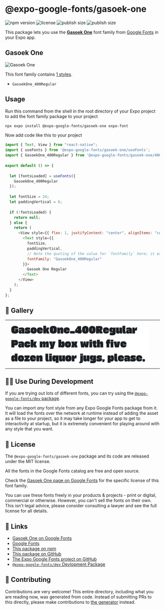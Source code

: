 # @expo-google-fonts/gasoek-one

![npm version](https://flat.badgen.net/npm/v/@expo-google-fonts/gasoek-one)
![license](https://flat.badgen.net/github/license/expo/google-fonts)
![publish size](https://flat.badgen.net/packagephobia/install/@expo-google-fonts/gasoek-one)
![publish size](https://flat.badgen.net/packagephobia/publish/@expo-google-fonts/gasoek-one)

This package lets you use the [**Gasoek One**](https://fonts.google.com/specimen/Gasoek+One) font family from [Google Fonts](https://fonts.google.com/) in your Expo app.

## Gasoek One

![Gasoek One](./font-family.png)

This font family contains [1 styles](#-gallery).

- `GasoekOne_400Regular`

## Usage

Run this command from the shell in the root directory of your Expo project to add the font family package to your project

```sh
npx expo install @expo-google-fonts/gasoek-one expo-font
```

Now add code like this to your project

```js
import { Text, View } from "react-native";
import { useFonts } from '@expo-google-fonts/gasoek-one/useFonts';
import { GasoekOne_400Regular } from '@expo-google-fonts/gasoek-one/400Regular';

export default () => {

  let [fontsLoaded] = useFonts({
    GasoekOne_400Regular
  });

  let fontSize = 24;
  let paddingVertical = 6;

  if (!fontsLoaded) {
    return null;
  } else {
    return (
      <View style={{ flex: 1, justifyContent: "center", alignItems: "center" }}>
        <Text style={{
          fontSize,
          paddingVertical,
          // Note the quoting of the value for `fontFamily` here; it expects a string!
          fontFamily: "GasoekOne_400Regular"
        }}>
          Gasoek One Regular
        </Text>
      </View>
    );
  }
};
```

## 🔡 Gallery


||||
|-|-|-|
|![GasoekOne_400Regular](./400Regular/GasoekOne_400Regular.ttf.png)||||


## 👩‍💻 Use During Development

If you are trying out lots of different fonts, you can try using the [`@expo-google-fonts/dev` package](https://github.com/expo/google-fonts/tree/master/font-packages/dev#readme).

You can import _any_ font style from any Expo Google Fonts package from it. It will load the fonts over the network at runtime instead of adding the asset as a file to your project, so it may take longer for your app to get to interactivity at startup, but it is extremely convenient for playing around with any style that you want.


## 📖 License

The `@expo-google-fonts/gasoek-one` package and its code are released under the MIT license.

All the fonts in the Google Fonts catalog are free and open source.

Check the [Gasoek One page on Google Fonts](https://fonts.google.com/specimen/Gasoek+One) for the specific license of this font family.

You can use these fonts freely in your products & projects - print or digital, commercial or otherwise. However, you can't sell the fonts on their own. This isn't legal advice, please consider consulting a lawyer and see the full license for all details.

## 🔗 Links

- [Gasoek One on Google Fonts](https://fonts.google.com/specimen/Gasoek+One)
- [Google Fonts](https://fonts.google.com/)
- [This package on npm](https://www.npmjs.com/package/@expo-google-fonts/gasoek-one)
- [This package on GitHub](https://github.com/expo/google-fonts/tree/master/font-packages/gasoek-one)
- [The Expo Google Fonts project on GitHub](https://github.com/expo/google-fonts)
- [`@expo-google-fonts/dev` Devlopment Package](https://github.com/expo/google-fonts/tree/master/font-packages/dev)

## 🤝 Contributing

Contributions are very welcome! This entire directory, including what you are reading now, was generated from code. Instead of submitting PRs to this directly, please make contributions to [the generator](https://github.com/expo/google-fonts/tree/master/packages/generator) instead.
